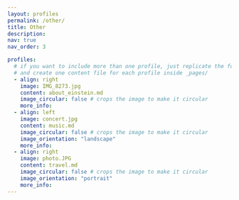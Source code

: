```yaml
---
layout: profiles
permalink: /other/
title: Other
description:
nav: true
nav_order: 3

profiles:
  # if you want to include more than one profile, just replicate the following block
  # and create one content file for each profile inside _pages/
  - align: right
    image: IMG_8273.jpg
    content: about_einstein.md
    image_circular: false # crops the image to make it circular
    more_info: 
  - align: left
    image: concert.jpg
    content: music.md
    image_circular: false # crops the image to make it circular
    image_orientation: "landscape"
    more_info: 
  - align: right
    image: photo.JPG
    content: travel.md
    image_circular: false # crops the image to make it circular
    image_orientation: "portrait"
    more_info: 
---
```

